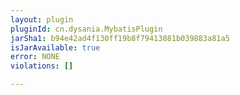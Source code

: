```yaml
---
layout: plugin
pluginId: cn.dysania.MybatisPlugin
jarSha1: b94e42ad4f130ff19b8f79413881b039883a81a5
isJarAvailable: true
error: NONE
violations: []

---
```


